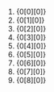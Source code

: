 1. {0[0][0]}
2. {0[1][0]}
3. {0[2][0]}
4. {0[3][0]}
5. {0[4][0]}
6. {0[5][0]}
7. {0[6][0]}
8. {0[7][0]}
9. {0[8][0]} 
